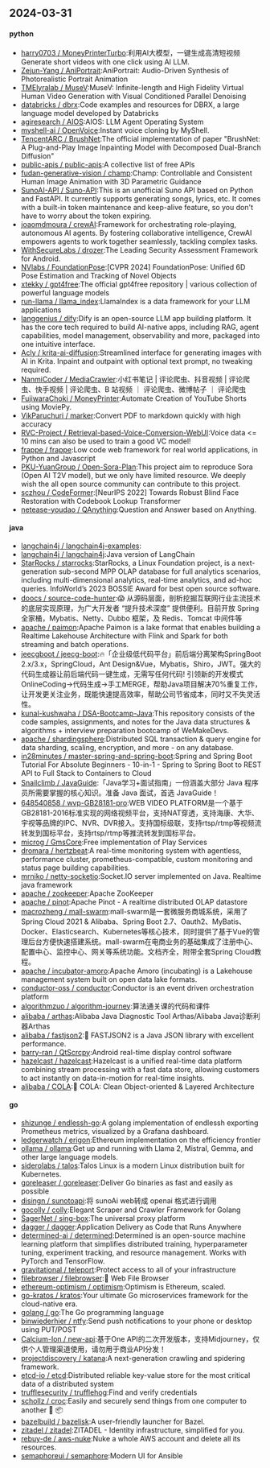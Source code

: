 ## 2024-03-31

#### python
* [harry0703 / MoneyPrinterTurbo](https://github.com/harry0703/MoneyPrinterTurbo):利用AI大模型，一键生成高清短视频 Generate short videos with one click using AI LLM.
* [Zejun-Yang / AniPortrait](https://github.com/Zejun-Yang/AniPortrait):AniPortrait: Audio-Driven Synthesis of Photorealistic Portrait Animation
* [TMElyralab / MuseV](https://github.com/TMElyralab/MuseV):MuseV: Infinite-length and High Fidelity Virtual Human Video Generation with Visual Conditioned Parallel Denoising
* [databricks / dbrx](https://github.com/databricks/dbrx):Code examples and resources for DBRX, a large language model developed by Databricks
* [agiresearch / AIOS](https://github.com/agiresearch/AIOS):AIOS: LLM Agent Operating System
* [myshell-ai / OpenVoice](https://github.com/myshell-ai/OpenVoice):Instant voice cloning by MyShell.
* [TencentARC / BrushNet](https://github.com/TencentARC/BrushNet):The official implementation of paper "BrushNet: A Plug-and-Play Image Inpainting Model with Decomposed Dual-Branch Diffusion"
* [public-apis / public-apis](https://github.com/public-apis/public-apis):A collective list of free APIs
* [fudan-generative-vision / champ](https://github.com/fudan-generative-vision/champ):Champ: Controllable and Consistent Human Image Animation with 3D Parametric Guidance
* [SunoAI-API / Suno-API](https://github.com/SunoAI-API/Suno-API):This is an unofficial Suno API based on Python and FastAPI. It currently supports generating songs, lyrics, etc. It comes with a built-in token maintenance and keep-alive feature, so you don't have to worry about the token expiring.
* [joaomdmoura / crewAI](https://github.com/joaomdmoura/crewAI):Framework for orchestrating role-playing, autonomous AI agents. By fostering collaborative intelligence, CrewAI empowers agents to work together seamlessly, tackling complex tasks.
* [WithSecureLabs / drozer](https://github.com/WithSecureLabs/drozer):The Leading Security Assessment Framework for Android.
* [NVlabs / FoundationPose](https://github.com/NVlabs/FoundationPose):[CVPR 2024] FoundationPose: Unified 6D Pose Estimation and Tracking of Novel Objects
* [xtekky / gpt4free](https://github.com/xtekky/gpt4free):The official gpt4free repository | various collection of powerful language models
* [run-llama / llama_index](https://github.com/run-llama/llama_index):LlamaIndex is a data framework for your LLM applications
* [langgenius / dify](https://github.com/langgenius/dify):Dify is an open-source LLM app building platform. It has the core tech required to build AI-native apps, including RAG, agent capabilities, model management, observability and more, packaged into one intuitive interface.
* [Acly / krita-ai-diffusion](https://github.com/Acly/krita-ai-diffusion):Streamlined interface for generating images with AI in Krita. Inpaint and outpaint with optional text prompt, no tweaking required.
* [NanmiCoder / MediaCrawler](https://github.com/NanmiCoder/MediaCrawler):小红书笔记 | 评论爬虫、抖音视频 | 评论爬虫、快手视频 | 评论爬虫、B 站视频 ｜ 评论爬虫、微博帖子 ｜ 评论爬虫
* [FujiwaraChoki / MoneyPrinter](https://github.com/FujiwaraChoki/MoneyPrinter):Automate Creation of YouTube Shorts using MoviePy.
* [VikParuchuri / marker](https://github.com/VikParuchuri/marker):Convert PDF to markdown quickly with high accuracy
* [RVC-Project / Retrieval-based-Voice-Conversion-WebUI](https://github.com/RVC-Project/Retrieval-based-Voice-Conversion-WebUI):Voice data <= 10 mins can also be used to train a good VC model!
* [frappe / frappe](https://github.com/frappe/frappe):Low code web framework for real world applications, in Python and Javascript
* [PKU-YuanGroup / Open-Sora-Plan](https://github.com/PKU-YuanGroup/Open-Sora-Plan):This project aim to reproduce Sora (Open AI T2V model), but we only have limited resource. We deeply wish the all open source community can contribute to this project.
* [sczhou / CodeFormer](https://github.com/sczhou/CodeFormer):[NeurIPS 2022] Towards Robust Blind Face Restoration with Codebook Lookup Transformer
* [netease-youdao / QAnything](https://github.com/netease-youdao/QAnything):Question and Answer based on Anything.

#### java
* [langchain4j / langchain4j-examples](https://github.com/langchain4j/langchain4j-examples):
* [langchain4j / langchain4j](https://github.com/langchain4j/langchain4j):Java version of LangChain
* [StarRocks / starrocks](https://github.com/StarRocks/starrocks):StarRocks, a Linux Foundation project, is a next-generation sub-second MPP OLAP database for full analytics scenarios, including multi-dimensional analytics, real-time analytics, and ad-hoc queries. InfoWorld’s 2023 BOSSIE Award for best open source software.
* [doocs / source-code-hunter](https://github.com/doocs/source-code-hunter):😱 从源码层面，剖析挖掘互联网行业主流技术的底层实现原理，为广大开发者 “提升技术深度” 提供便利。目前开放 Spring 全家桶，Mybatis、Netty、Dubbo 框架，及 Redis、Tomcat 中间件等
* [apache / paimon](https://github.com/apache/paimon):Apache Paimon is a lake format that enables building a Realtime Lakehouse Architecture with Flink and Spark for both streaming and batch operations.
* [jeecgboot / jeecg-boot](https://github.com/jeecgboot/jeecg-boot):🔥「企业级低代码平台」前后端分离架构SpringBoot 2.x/3.x，SpringCloud，Ant Design&Vue，Mybatis，Shiro，JWT。强大的代码生成器让前后端代码一键生成，无需写任何代码! 引领新的开发模式OnlineCoding->代码生成->手工MERGE，帮助Java项目解决70%重复工作，让开发更关注业务，既能快速提高效率，帮助公司节省成本，同时又不失灵活性。
* [kunal-kushwaha / DSA-Bootcamp-Java](https://github.com/kunal-kushwaha/DSA-Bootcamp-Java):This repository consists of the code samples, assignments, and notes for the Java data structures & algorithms + interview preparation bootcamp of WeMakeDevs.
* [apache / shardingsphere](https://github.com/apache/shardingsphere):Distributed SQL transaction & query engine for data sharding, scaling, encryption, and more - on any database.
* [in28minutes / master-spring-and-spring-boot](https://github.com/in28minutes/master-spring-and-spring-boot):Spring and Spring Boot Tutorial For Absolute Beginners - 10-in-1 - Spring to Spring Boot to REST API to Full Stack to Containers to Cloud
* [Snailclimb / JavaGuide](https://github.com/Snailclimb/JavaGuide):「Java学习+面试指南」一份涵盖大部分 Java 程序员所需要掌握的核心知识。准备 Java 面试，首选 JavaGuide！
* [648540858 / wvp-GB28181-pro](https://github.com/648540858/wvp-GB28181-pro):WEB VIDEO PLATFORM是一个基于GB28181-2016标准实现的网络视频平台，支持NAT穿透，支持海康、大华、宇视等品牌的IPC、NVR、DVR接入。支持国标级联，支持rtsp/rtmp等视频流转发到国标平台，支持rtsp/rtmp等推流转发到国标平台。
* [microg / GmsCore](https://github.com/microg/GmsCore):Free implementation of Play Services
* [dromara / hertzbeat](https://github.com/dromara/hertzbeat):A real-time monitoring system with agentless, performance cluster, prometheus-compatible, custom monitoring and status page building capabilities.
* [mrniko / netty-socketio](https://github.com/mrniko/netty-socketio):Socket.IO server implemented on Java. Realtime java framework
* [apache / zookeeper](https://github.com/apache/zookeeper):Apache ZooKeeper
* [apache / pinot](https://github.com/apache/pinot):Apache Pinot - A realtime distributed OLAP datastore
* [macrozheng / mall-swarm](https://github.com/macrozheng/mall-swarm):mall-swarm是一套微服务商城系统，采用了 Spring Cloud 2021 & Alibaba、Spring Boot 2.7、Oauth2、MyBatis、Docker、Elasticsearch、Kubernetes等核心技术，同时提供了基于Vue的管理后台方便快速搭建系统。mall-swarm在电商业务的基础集成了注册中心、配置中心、监控中心、网关等系统功能。文档齐全，附带全套Spring Cloud教程。
* [apache / incubator-amoro](https://github.com/apache/incubator-amoro):Apache Amoro (incubating) is a Lakehouse management system built on open data lake formats.
* [conductor-oss / conductor](https://github.com/conductor-oss/conductor):Conductor is an event driven orchestration platform
* [algorithmzuo / algorithm-journey](https://github.com/algorithmzuo/algorithm-journey):算法通关课的代码和课件
* [alibaba / arthas](https://github.com/alibaba/arthas):Alibaba Java Diagnostic Tool Arthas/Alibaba Java诊断利器Arthas
* [alibaba / fastjson2](https://github.com/alibaba/fastjson2):🚄 FASTJSON2 is a Java JSON library with excellent performance.
* [barry-ran / QtScrcpy](https://github.com/barry-ran/QtScrcpy):Android real-time display control software
* [hazelcast / hazelcast](https://github.com/hazelcast/hazelcast):Hazelcast is a unified real-time data platform combining stream processing with a fast data store, allowing customers to act instantly on data-in-motion for real-time insights.
* [alibaba / COLA](https://github.com/alibaba/COLA):🥤 COLA: Clean Object-oriented & Layered Architecture

#### go
* [shizunge / endlessh-go](https://github.com/shizunge/endlessh-go):A golang implementation of endlessh exporting Prometheus metrics, visualized by a Grafana dashboard.
* [ledgerwatch / erigon](https://github.com/ledgerwatch/erigon):Ethereum implementation on the efficiency frontier
* [ollama / ollama](https://github.com/ollama/ollama):Get up and running with Llama 2, Mistral, Gemma, and other large language models.
* [siderolabs / talos](https://github.com/siderolabs/talos):Talos Linux is a modern Linux distribution built for Kubernetes.
* [goreleaser / goreleaser](https://github.com/goreleaser/goreleaser):Deliver Go binaries as fast and easily as possible
* [disingn / sunotoapi](https://github.com/disingn/sunotoapi):将 sunoAi web转成 openai 格式进行调用
* [gocolly / colly](https://github.com/gocolly/colly):Elegant Scraper and Crawler Framework for Golang
* [SagerNet / sing-box](https://github.com/SagerNet/sing-box):The universal proxy platform
* [dagger / dagger](https://github.com/dagger/dagger):Application Delivery as Code that Runs Anywhere
* [determined-ai / determined](https://github.com/determined-ai/determined):Determined is an open-source machine learning platform that simplifies distributed training, hyperparameter tuning, experiment tracking, and resource management. Works with PyTorch and TensorFlow.
* [gravitational / teleport](https://github.com/gravitational/teleport):Protect access to all of your infrastructure
* [filebrowser / filebrowser](https://github.com/filebrowser/filebrowser):📂 Web File Browser
* [ethereum-optimism / optimism](https://github.com/ethereum-optimism/optimism):Optimism is Ethereum, scaled.
* [go-kratos / kratos](https://github.com/go-kratos/kratos):Your ultimate Go microservices framework for the cloud-native era.
* [golang / go](https://github.com/golang/go):The Go programming language
* [binwiederhier / ntfy](https://github.com/binwiederhier/ntfy):Send push notifications to your phone or desktop using PUT/POST
* [Calcium-Ion / new-api](https://github.com/Calcium-Ion/new-api):基于One API的二次开发版本，支持Midjourney，仅供个人管理渠道使用，请勿用于商业API分发！
* [projectdiscovery / katana](https://github.com/projectdiscovery/katana):A next-generation crawling and spidering framework.
* [etcd-io / etcd](https://github.com/etcd-io/etcd):Distributed reliable key-value store for the most critical data of a distributed system
* [trufflesecurity / trufflehog](https://github.com/trufflesecurity/trufflehog):Find and verify credentials
* [schollz / croc](https://github.com/schollz/croc):Easily and securely send things from one computer to another 🐊 📦
* [bazelbuild / bazelisk](https://github.com/bazelbuild/bazelisk):A user-friendly launcher for Bazel.
* [zitadel / zitadel](https://github.com/zitadel/zitadel):ZITADEL - Identity infrastructure, simplified for you.
* [rebuy-de / aws-nuke](https://github.com/rebuy-de/aws-nuke):Nuke a whole AWS account and delete all its resources.
* [semaphoreui / semaphore](https://github.com/semaphoreui/semaphore):Modern UI for Ansible
